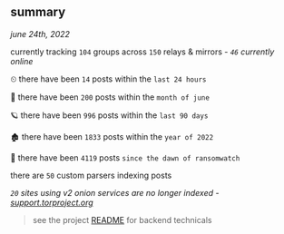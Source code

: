 
## summary
_june 24th, 2022_

currently tracking `104` groups across `150` relays & mirrors - _`46` currently online_

⏲ there have been `14` posts within the `last 24 hours`

🦈 there have been `200` posts within the `month of june`

🪐 there have been `996` posts within the `last 90 days`

🏚 there have been `1833` posts within the `year of 2022`

🦕 there have been `4119` posts `since the dawn of ransomwatch`

there are `50` custom parsers indexing posts

_`20` sites using v2 onion services are no longer indexed - [support.torproject.org](https://support.torproject.org/onionservices/v2-deprecation/)_

> see the project [README](https://github.com/joshhighet/ransomwatch#ransomwatch--) for backend technicals
